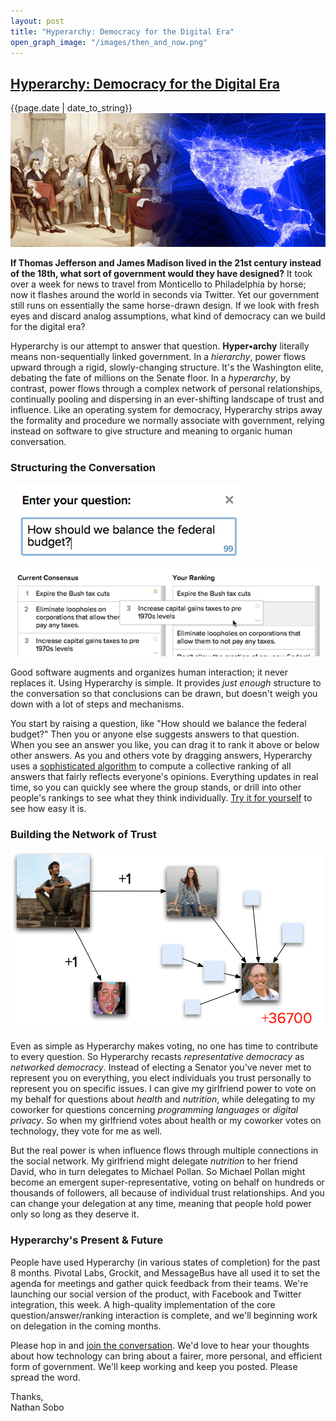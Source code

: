 ```yaml
---
layout: post
title: "Hyperarchy: Democracy for the Digital Era"
open_graph_image: "/images/then_and_now.png"
---
```

<div class="post-header">
  <a href="{{page.url}}"><h2>Hyperarchy: Democracy for the Digital Era</h2></a>
</div>

<div class="post-subheader">
  <span>{{page.date | date_to_string}}</span>
  <div class="social-media">
    <a href="http://twitter.com/share" class="twitter-share-button" data-url="{{site.base_url}}{{page.url}}" data-count="horizontal" data-via="hyperarchy" data-related="nathansobo:Author of this post and founder of Hyperarchy."></a>
    <g:plusone size="medium" href="{{site.base_url}}{{page.url}}"></g:plusone>
    <fb:like href="{{site.base_url}}{{page.url}}" send="true" layout="button_count" show_faces="true" action="like" font=""></fb:like>
  </div>
</div>

<img src="/images/then_and_now.png"/>

**If Thomas Jefferson and James Madison lived in the 21st century instead of the 18th, what sort of government would they have designed?** It took over a week for news to travel from Monticello to Philadelphia by horse; now it flashes around the world in seconds via Twitter. Yet our government still runs on essentially the same horse-drawn design. If we look with fresh eyes and discard analog assumptions, what kind of democracy can we build for the digital era?

Hyperarchy is our attempt to answer that question. **Hyper•archy** literally means non-sequentially linked government. In a *hierarchy*, power flows upward through a rigid, slowly-changing structure. It's the Washington elite, debating the fate of millions on the Senate floor. In a *hyperarchy*, by contrast, power flows through a complex network of personal relationships, continually pooling and dispersing in an ever-shifting landscape of trust and influence. Like an operating system for democracy, Hyperarchy strips away the formality and  procedure we normally associate with government, relying instead on software to give structure and meaning to organic human conversation.

### Structuring the Conversation

<div class="right">
  <img class="screenshot" src="/images/question_budget.png" />
  <img class="screenshot" src="/images/ranking_budget.png" />
</div>

Good software augments and organizes human interaction; it never replaces it. Using Hyperarchy is simple. It provides *just enough* structure to the conversation so that conclusions can be drawn, but doesn't weigh you down with a lot of steps and mechanisms.

You start by raising a question, like "How should we balance the federal budget?" Then you or anyone else suggests answers to that question. When you see an answer you like, you can drag it to rank it above or below other answers. As you and others vote by dragging answers, Hyperarchy uses a [sophisticated algorithm](http://en.wikipedia.org/wiki/Ranked_pairs) to compute a collective ranking of all answers that fairly reflects everyone's opinions. Everything updates in real time, so you can quickly see where the group stands, or drill into other people's rankings to see what they think individually.  [Try it for yourself](https://hyperarchy.com/questions/394) to see how easy it is.

### Building the Network of Trust

<div class="right delegation">
  <img src="/images/delegation.png" />
</div>

Even as simple as Hyperarchy makes voting, no one has time to contribute to every question. So Hyperarchy recasts *representative democracy* as *networked democracy*. Instead of electing a Senator you've never met to represent you on everything, you elect individuals you trust personally to represent you on specific issues. I can give my girlfriend power to vote on my behalf for questions about *health* and *nutrition*, while delegating to my coworker for questions concerning *programming languages* or *digital privacy*. So when my girlfriend votes about health or my coworker votes on technology, they vote for me as well.

But the real power is when influence flows through multiple connections in the social network. My girlfriend might delegate *nutrition* to her friend David, who in turn delegates to Michael Pollan. So Michael Pollan might become an emergent super-representative, voting on behalf on hundreds or thousands of followers, all because of individual trust relationships. And you can change your delegation at any time, meaning that people hold power only so long as they deserve it.

### Hyperarchy's Present & Future

People have used Hyperarchy (in various states of completion) for the past 8 months. Pivotal Labs, Grockit, and MessageBus have all used it to set the agenda for meetings and gather quick feedback from their teams. We're launching our social version of the product, with Facebook and Twitter integration, this week. A high-quality implementation of the core question/answer/ranking interaction is complete, and we'll beginning work on delegation in the coming months.

Please hop in and [join the conversation](https://hyperarchy.com). We'd love to hear your thoughts about how technology can bring about a fairer, more personal, and efficient form of government. We'll keep working and keep you posted. Please spread the word.

Thanks,<br/>
Nathan Sobo

<div>
  <fb:comments href="{{site.base_url}}{{page.url}}" num_posts="3" width="552"></fb:comments>
</div>
